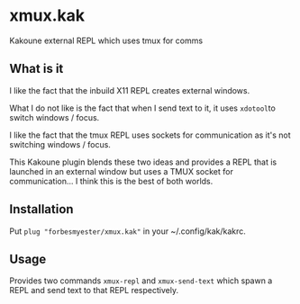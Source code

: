 # xmux.kak

Kakoune external REPL which uses tmux for comms

## What is it

I like the fact that the inbuild X11 REPL creates external windows.

What I do not like is the fact that when I send text to it, it uses `xdotool`to switch windows / focus.

I like the fact that the tmux REPL uses sockets for communication as it's not switching windows / focus.

This Kakoune plugin blends these two ideas and provides a REPL that is launched in an external window but uses a TMUX socket for communication... I think this is the best of both worlds.

## Installation

Put `plug "forbesmyester/xmux.kak"` in your ~/.config/kak/kakrc.

## Usage

Provides two commands `xmux-repl` and `xmux-send-text` which spawn a REPL and send text to that REPL respectively.
